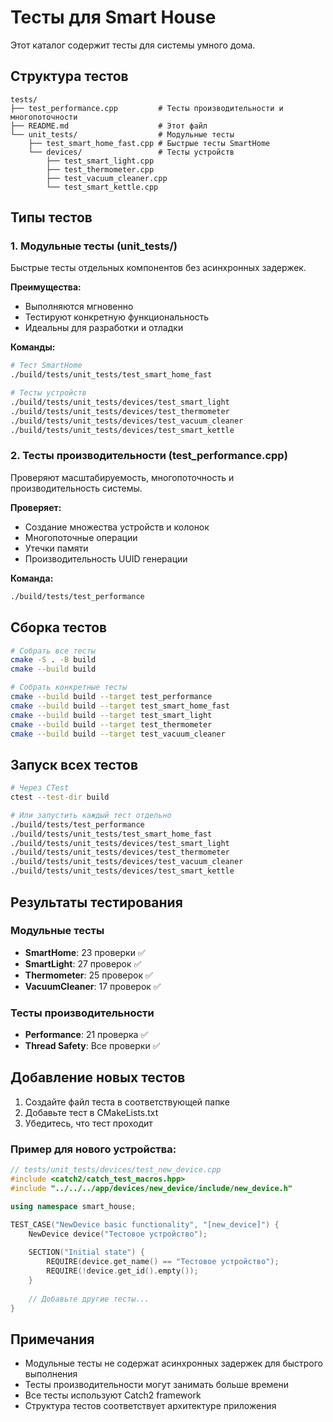 # Тесты для Smart House

Этот каталог содержит тесты для системы умного дома.

## Структура тестов

```
tests/
├── test_performance.cpp         # Тесты производительности и многопоточности
├── README.md                    # Этот файл
└── unit_tests/                  # Модульные тесты
    ├── test_smart_home_fast.cpp # Быстрые тесты SmartHome
    └── devices/                 # Тесты устройств
        ├── test_smart_light.cpp
        ├── test_thermometer.cpp
        ├── test_vacuum_cleaner.cpp
        └── test_smart_kettle.cpp
```

## Типы тестов

### 1. Модульные тесты (unit_tests/)
Быстрые тесты отдельных компонентов без асинхронных задержек.

**Преимущества:**
- Выполняются мгновенно
- Тестируют конкретную функциональность
- Идеальны для разработки и отладки

**Команды:**
```bash
# Тест SmartHome
./build/tests/unit_tests/test_smart_home_fast

# Тесты устройств
./build/tests/unit_tests/devices/test_smart_light
./build/tests/unit_tests/devices/test_thermometer
./build/tests/unit_tests/devices/test_vacuum_cleaner
./build/tests/unit_tests/devices/test_smart_kettle
```

### 2. Тесты производительности (test_performance.cpp)
Проверяют масштабируемость, многопоточность и производительность системы.

**Проверяет:**
- Создание множества устройств и колонок
- Многопоточные операции
- Утечки памяти
- Производительность UUID генерации

**Команда:**
```bash
./build/tests/test_performance
```

## Сборка тестов

```bash
# Собрать все тесты
cmake -S . -B build
cmake --build build

# Собрать конкретные тесты
cmake --build build --target test_performance
cmake --build build --target test_smart_home_fast
cmake --build build --target test_smart_light
cmake --build build --target test_thermometer
cmake --build build --target test_vacuum_cleaner
```

## Запуск всех тестов

```bash
# Через CTest
ctest --test-dir build

# Или запустить каждый тест отдельно
./build/tests/test_performance
./build/tests/unit_tests/test_smart_home_fast
./build/tests/unit_tests/devices/test_smart_light
./build/tests/unit_tests/devices/test_thermometer
./build/tests/unit_tests/devices/test_vacuum_cleaner
./build/tests/unit_tests/devices/test_smart_kettle
```

## Результаты тестирования

### Модульные тесты
- **SmartHome**: 23 проверки ✅
- **SmartLight**: 27 проверок ✅
- **Thermometer**: 25 проверок ✅
- **VacuumCleaner**: 17 проверок ✅

### Тесты производительности
- **Performance**: 21 проверка ✅
- **Thread Safety**: Все проверки ✅

## Добавление новых тестов

1. Создайте файл теста в соответствующей папке
2. Добавьте тест в CMakeLists.txt
3. Убедитесь, что тест проходит

### Пример для нового устройства:

```cpp
// tests/unit_tests/devices/test_new_device.cpp
#include <catch2/catch_test_macros.hpp>
#include "../../../app/devices/new_device/include/new_device.h"

using namespace smart_house;

TEST_CASE("NewDevice basic functionality", "[new_device]") {
    NewDevice device("Тестовое устройство");
    
    SECTION("Initial state") {
        REQUIRE(device.get_name() == "Тестовое устройство");
        REQUIRE(!device.get_id().empty());
    }
    
    // Добавьте другие тесты...
}
```

## Примечания

- Модульные тесты не содержат асинхронных задержек для быстрого выполнения
- Тесты производительности могут занимать больше времени
- Все тесты используют Catch2 framework
- Структура тестов соответствует архитектуре приложения 